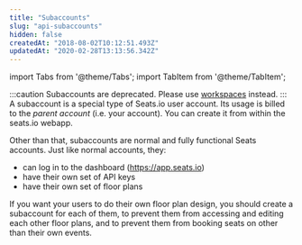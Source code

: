 ```yaml
---
title: "Subaccounts"
slug: "api-subaccounts"
hidden: false
createdAt: "2018-08-02T10:12:51.493Z"
updatedAt: "2020-02-28T13:13:56.342Z"
---
```


import Tabs from '@theme/Tabs';
import TabItem from '@theme/TabItem';

:::caution 
Subaccounts are deprecated. Please use [workspaces](api-workspaces) instead.
:::
A subaccount is a special type of Seats.io user account. Its usage is billed to the *parent account* (i.e. your account). You can create it from within the seats.io webapp. 

Other than that, subaccounts are normal and fully functional Seats accounts. Just like normal accounts, they:
* can log in to the dashboard (https://app.seats.io)
* have their own set of API keys
* have their own set of floor plans

If you want your users to do their own floor plan design, you should create a subaccount for each of them, to prevent them from accessing and editing each other floor plans, and to prevent them from booking seats on other than their own events.
